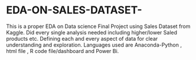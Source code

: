 # EDA-ON-SALES-DATASET-
This is a proper EDA on Data science Final Project using Sales Dataset from Kaggle. Did every single analysis needed including higher/lower Saled products  etc. Defining each and every aspect of data for clear understanding and exploration. Languages used are Anaconda-Python , html file , R code file/dashboard and Power Bi.
